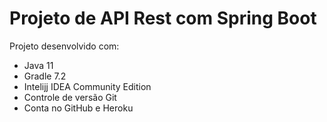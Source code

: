 # Projeto de API Rest com Spring Boot
Projeto desenvolvido com:
- Java 11
- Gradle 7.2
- Intelijj IDEA Community Edition
- Controle de versão Git
- Conta no GitHub e Heroku

